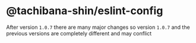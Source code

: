 # @tachibana-shin/eslint-config
After version `1.0.7` there are many major changes so version `1.0.7` and the previous versions are completely different and may conflict
